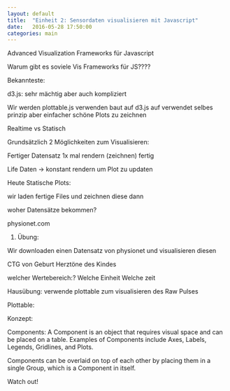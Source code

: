 ```yaml
---
layout: default
title:  "Einheit 2: Sensordaten visualisieren mit Javascript"
date:   2016-05-28 17:50:00
categories: main
---
```


Advanced Visualization Frameworks für Javascript

Warum gibt es soviele Vis Frameworks für JS????

Bekannteste:

d3.js: sehr mächtig aber auch kompliziert

Wir werden plottable.js verwenden baut auf d3.js auf verwendet selbes prinzip
aber einfacher schöne Plots zu zeichnen

Realtime vs Statisch

Grundsätzlich 2 Möglichkeiten zum Visualisieren:

Fertiger Datensatz
1x mal rendern (zeichnen) fertig

Life Daten -> konstant rendern um Plot zu updaten

Heute Statische Plots:

wir laden fertige Files und zeichnen diese dann

woher Datensätze bekommen?

physionet.com

1. Übung:

Wir downloaden einen Datensatz von physionet und visualisieren diesen

CTG von Geburt Herztöne des Kindes

welcher Wertebereich:? Welche Einheit
Welche zeit


Hausübung: verwende plottable zum visualisieren des Raw Pulses


Plottable:

Konzept:

Components:
A Component is an object that requires visual space and can be placed on a table. Examples of Components include Axes, Labels, Legends, Gridlines, and Plots.

Components can be overlaid on top of each other by placing them in a single Group, which is a Component in itself.






Watch out!
